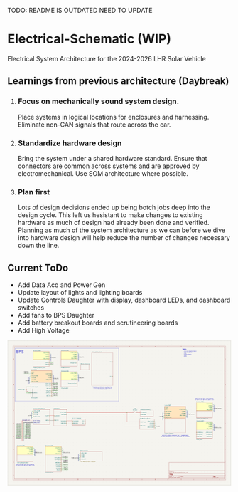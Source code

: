 TODO: README IS OUTDATED NEED TO UPDATE

# Electrical-Schematic (WIP)
Electrical System Architecture for the 2024-2026 LHR Solar Vehicle

## Learnings from previous architecture (Daybreak)
1. ### Focus on mechanically sound system design. 
    Place systems in logical locations for enclosures and harnessing. Eliminate non-CAN signals that route across the car.

2. ### Standardize hardware design
    Bring the system under a shared hardware standard. Ensure that connectors are common across systems and are approved by electromechanical. Use SOM architecture where possible.

3. ### Plan first
    Lots of design decisions ended up being botch jobs deep into the design cycle. This left us hesistant to make changes to existing hardware as much of design had already been done and verified. Planning as much of the system architecture as we can before we dive into hardware design will help reduce the number of changes necessary down the line.

## Current ToDo
- Add Data Acq and Power Gen
- Update layout of lights and lighting boards
- Update Controls Daughter with display, dashboard LEDs, and dashboard switches
- Add fans to BPS Daughter
- Add battery breakout boards and scrutineering boards 
- Add High Voltage

![Electrical-Schematic](ElectricalSchematic.png)
